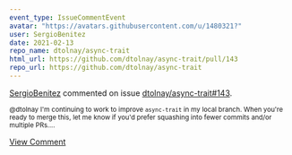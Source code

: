 ```yaml
---
event_type: IssueCommentEvent
avatar: "https://avatars.githubusercontent.com/u/1480321?"
user: SergioBenitez
date: 2021-02-13
repo_name: dtolnay/async-trait
html_url: https://github.com/dtolnay/async-trait/pull/143
repo_url: https://github.com/dtolnay/async-trait
---
```


<a href='https://github.com/SergioBenitez' target='_blank'>SergioBenitez</a> commented on issue <a href='https://github.com/dtolnay/async-trait/pull/143' target='_blank'>dtolnay/async-trait#143</a>.

<small>@dtolnay I'm continuing to work to improve `async-trait` in my local branch. When you're ready to merge this, let me know if you'd prefer squashing into fewer commits and/or multiple PRs....</small>

<a href='https://github.com/dtolnay/async-trait/pull/143' target='_blank'>View Comment</a>
